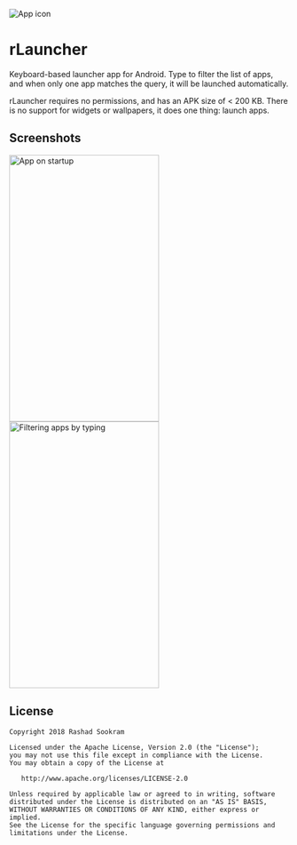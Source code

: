 ![App icon](app/src/main/res/mipmap-xxhdpi/ic_launcher.png)


# rLauncher

Keyboard-based launcher app for Android. Type to filter the list of apps, and
when only one app matches the query, it will be launched automatically.

rLauncher requires no permissions, and has an APK size of < 200 KB. There is no
support for widgets or wallpapers, it does one thing: launch apps.


## Screenshots

<img src="screenshots/screenshot.png" width="270" height="480" alt="App on startup" align="left">
<img src="screenshots/screenshot_2.png" width="270" height="480" alt="Filtering apps by typing">


License
-------

    Copyright 2018 Rashad Sookram

    Licensed under the Apache License, Version 2.0 (the "License");
    you may not use this file except in compliance with the License.
    You may obtain a copy of the License at

       http://www.apache.org/licenses/LICENSE-2.0

    Unless required by applicable law or agreed to in writing, software
    distributed under the License is distributed on an "AS IS" BASIS,
    WITHOUT WARRANTIES OR CONDITIONS OF ANY KIND, either express or implied.
    See the License for the specific language governing permissions and
    limitations under the License.
